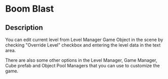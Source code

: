 # Boom Blast

## Description

You can edit current level from Level Manager Game Object in the scene by checking "Override Level" checkbox and entering the level data in the text area.

There are also some other options in the Level Manager, Game Manager, Cube prefab and Object Pool Managers that you can use to customize the game.
